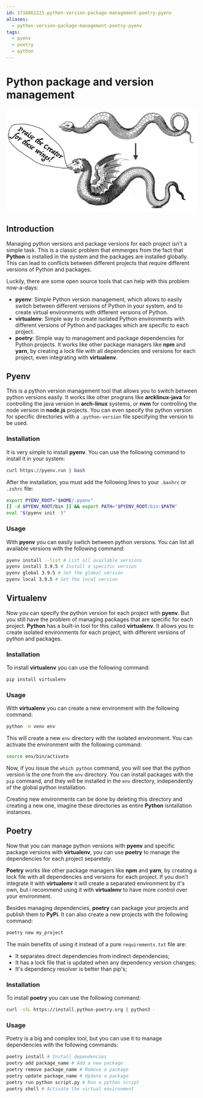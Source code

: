 ```yaml
---
id: 1716862221-python-version-package-management-poetry-pyenv
aliases:
  - python-version-package-management-poetry-pyenv
tags:
  - pyenv
  - poetry
  - python
---
```


# Python package and version management

![python-snake-evolution-header.png](../assets/from_notes/1716862221-python-version-package-management-poetry-pyenv-2024-05-27-23-19-52-python-snake-evolution-header.png)

## Introduction

Managing python versions and package versions for each project isn't a simple task. This is a classic problem that emmerges from the fact that **Python** is installed in the system and the packages are installed globally. This can lead to conflicts between different projects that require different versions of Python and packages.

Luckily, there are some open source tools that can help with this problem now-a-days:

- **pyenv**: Simple Python version management, which allows to easily switch between different versions of Python in your system, and to create virtual environments with different versions of Python.
- **virtualenv**: Simple way to create isolated Python environments with different versions of Python and packages which are specific to each project.
- **poetry**: Simple way to management and package dependencies for Python projects. It works like other package managers like **npm** and **yarn**, by creating a lock file with all dependencies and versions for each project, even integrating with **virtualenv**.

## Pyenv

This is a python version management tool that allows you to switch between python versions easily. It works like other prograns like **arcklinux-java** for controlling the java version in **arch-linux** systems, or **nvm** for controlling the node version in **node.js** projects. You can even specify the python version for specific directories with a `.python-version` file specifying the version to be used.

### Installation

It is very simple to install **pyenv**. You can use the following command to install it in your system:

```bash
curl https://pyenv.run | bash
```

After the installation, you must add the following lines to your `.bashrc` or `.zshrc` file:

```bash
export PYENV_ROOT="$HOME/.pyenv"
[[ -d $PYENV_ROOT/bin ]] && export PATH="$PYENV_ROOT/bin:$PATH"
eval "$(pyenv init -)"
```

### Usage

With **pyenv** you can easily switch between python versions. You can list all available versions with the following command:

```bash
pyenv install --list # List all available versions
pyenv install 3.9.5 # Install a specific version
pyenv global 3.9.5 # Set the global version
pyenv local 3.9.5 # Set the local version
```

## Virtualenv

Now you can specify the python version for each project with **pyenv**. But you still have the problem of managing packages that are specific for each project. **Python** has a built-in tool for this called **virtualenv**. It allows you to create isolated environments for each project, with different versions of python and packages.

### Installation

To install **virtualenv** you can use the following command:

```bash
pip install virtualenv
```

### Usage

With **virtualenv** you can create a new environment with the following command:

```bash
python -m venv env
```

This will create a new `env` directory with the isolated environment. You can activate the environment with the following command:

```bash
source env/bin/activate
```

Now, if you issue the `which python` command, you will see that the python version is the one from the `env` directory. You can install packages with the `pip` command, and they will be installed in the `env` directory, independently of the global python installation.

Creating new environments can be done by deleting this directory and creating a new one, imagine these directories as entire **Python** isntallation instances.

## Poetry

Now that you can manage python versions with **pyenv** and specific package versions with **virtualenv**, you can use **poetry** to manage the dependencies for each project separetely.

**Poetry** works like other package managers like **npm** and **yarn**, by creating a lock file with all dependencies and versions for each project. If you don't integrate it with **virtualenv** it will create a separated environment by it's own, but i recommend using it with **virtualenv** to have more control over your environment.

Besides managing dependencies, **poetry** can package your projects and publish them to **PyPi**. It can also create a new projects with the following command:

```bash
poetry new my_project
```

The main benefits of using it instead of a pure `requirements.txt` file are:

- It separates direct dependencies from indirect dependencies;
- It has a lock file that is updated when any dependency version changes;
- It's dependency resolver is better than pip's;

### Installation

To install **poetry** you can use the following command:

```bash
curl -sSL https://install.python-poetry.org | python3 -
```

### Usage

Poetry is a big and complex tool, but you can use it to manage dependencies with the following commands:

```bash
poetry install # Install dependencies
poetry add package_name # Add a new package
poetry remove package_name # Remove a package
poetry update package_name # Update a package
poetry run python script.py # Run a python script
poetry shell # Activate the virtual environment
```
